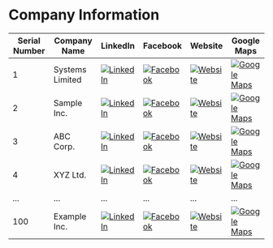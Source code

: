 # Company Information

| Serial Number | Company Name | LinkedIn | Facebook | Website | Google Maps |
| ------------- | ------------ | -------- | -------- | ------- | ----------- |
| 1             | Systems Limited  | [![LinkedIn](https://example.com/linkedin-icon.png)](https://linkedin.com/company/exampleco) | [![Facebook](https://example.com/facebook-icon.png)](https://facebook.com/exampleco) | [![Website](https://example.com/website-icon.png)](https://exampleco.com) | [![Google Maps](https://example.com/maps-icon.png)](https://maps.google.com?q=123+Main+St,+City,+State,+Country) |
| 2             | Sample Inc.  | [![LinkedIn](https://example.com/linkedin-icon.png)](https://linkedin.com/company/sampleinc) | [![Facebook](https://example.com/facebook-icon.png)](https://facebook.com/sampleinc) | [![Website](https://example.com/website-icon.png)](https://sampleinc.com) | [![Google Maps](https://example.com/maps-icon.png)](https://maps.google.com?q=456+Elm+St,+City,+State,+Country) |
| 3             | ABC Corp.    | [![LinkedIn](https://example.com/linkedin-icon.png)](https://linkedin.com/company/abccorp) | [![Facebook](https://example.com/facebook-icon.png)](https://facebook.com/abccorp) | [![Website](https://example.com/website-icon.png)](https://abccorp.com) | [![Google Maps](https://example.com/maps-icon.png)](https://maps.google.com?q=789+Oak+St,+City,+State,+Country) |
| 4             | XYZ Ltd.     | [![LinkedIn](https://example.com/linkedin-icon.png)](https://linkedin.com/company/xyzltd) | [![Facebook](https://example.com/facebook-icon.png)](https://facebook.com/xyzltd) | [![Website](https://example.com/website-icon.png)](https://xyzltd.com) | [![Google Maps](https://example.com/maps-icon.png)](https://maps.google.com?q=321+Pine+St,+City,+State,+Country) |
| ...           | ...          | ...      | ...      | ...     | ...         |
| 100           | Example Inc. | [![LinkedIn](https://example.com/linkedin-icon.png)](https://linkedin.com/company/exampleinc) | [![Facebook](https://example.com/facebook-icon.png)](https://facebook.com/exampleinc) | [![Website](https://example.com/website-icon.png)](https://exampleinc.com) | [![Google Maps](https://example.com/maps-icon.png)](https://maps.google.com?q=987+Maple+St,+City,+State,+Country) |
